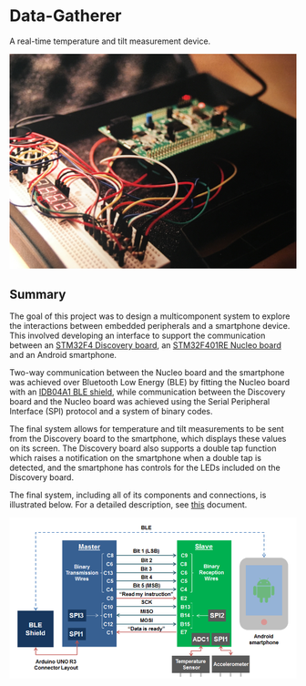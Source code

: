 # Data-Gatherer

A real-time temperature and tilt measurement device.

<p align="center">
  <img src="https://github.com/diegomacario/Data-Gatherer/blob/master/readme_images/early_prototype4.PNG"/>
</p>

## Summary

The goal of this project was to design a multicomponent system to explore the interactions between embedded peripherals and a smartphone device. This involved developing an interface to support the communication between an [STM32F4 Discovery board](http://www.st.com/en/evaluation-tools/stm32f4discovery.html), an [STM32F401RE Nucleo board](http://www.st.com/en/evaluation-tools/nucleo-f401re.html) and an Android smartphone.

Two-way communication between the Nucleo board and the smartphone was achieved over Bluetooth Low Energy (BLE) by fitting the Nucleo board with an [IDB04A1 BLE shield](http://www.st.com/en/ecosystems/x-nucleo-idb04a1.html), while communication between the Discovery board and the Nucleo board was achieved using the Serial Peripheral Interface (SPI) protocol and a system of binary codes.

The final system allows for temperature and tilt measurements to be sent from the Discovery board to the smartphone, which displays these values on its screen. The Discovery board also supports a double tap function which raises a notification on the smartphone when a double tap is detected, and the smartphone has controls for the LEDs included on the Discovery board.

The final system, including all of its components and connections, is illustrated below. For a detailed description, see [this](https://github.com/diegomacario/Data-Gatherer/blob/master/documentation/data_gatherer.pdf) document.

<p align="center">
  <img src="https://github.com/diegomacario/Data-Gatherer/blob/master/readme_images/complete_system.png"/>
</p>

